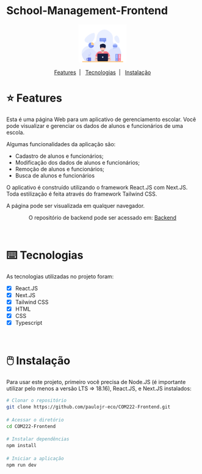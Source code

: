 # School-Management-Frontend

<p align="center">
  <img alt="logo" src="https://github.com/paulojr-eco/COM222-Backend/blob/main/.github/logo.png?raw=true" width="25%">
</p>

<p align="center">
  <a href="#star-features">Features</a>&nbsp;&nbsp;|&nbsp;&nbsp;
  <a href="#keyboard-tecnologias">Tecnologias</a>&nbsp;&nbsp;|&nbsp;&nbsp;
  <a href="#computer_mouse-instalação">Instalação</a>
</p>


# :star: Features

Esta é uma página Web para um aplicativo de gerenciamento escolar.
Você pode visualizar e gerenciar os dados de alunos e funcionários de uma escola.

Algumas funcionalidades da aplicação são:
  - Cadastro de alunos e funcionários;
  - Modificação dos dados de alunos e funcionários;
  - Remoção de alunos e funcionários;
  - Busca de alunos e funcionários

O aplicativo é construído utilizando o framework React.JS com Next.JS. Toda estilização é feita através do framework Tailwind CSS.

<p> A página pode ser visualizada em qualquer navegador. </p>

<p align="center">
  O repositório de backend pode ser acessado em: <a href="https://github.com/paulojr-eco/COM222-Backend">Backend</a>
</p>

<br/>

# :keyboard: Tecnologias

As tecnologias utilizadas no projeto foram:

- [x] React.JS
- [x] Next.JS
- [x] Tailwind CSS
- [x] HTML
- [x] CSS
- [x] Typescript    

<br/>

# :computer_mouse: Instalação

Para usar este projeto, primeiro você precisa de Node.JS (é importante utilizar pelo menos a versão LTS => 18.16), React.JS, e Next.JS instalados:

```bash
# Clonar o repositório
git clone https://github.com/paulojr-eco/COM222-Frontend.git

# Acessar o diretório
cd COM222-Frontend

# Instalar dependências
npm install

# Iniciar a aplicação 
npm run dev

